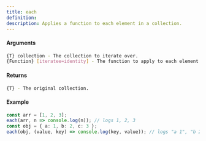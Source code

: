 ```yaml
---
title: each
definition: 
description: Applies a function to each element in a collection.
---
```



#### Arguments


```bash
{T} collection - The collection to iterate over.
{Function} [iteratee=identity] - The function to apply to each element.
```


#### Returns


```bash
{T} - The original collection.
```


#### Example


```ts
const arr = [1, 2, 3];each(arr, n => console.log(n)); // logs 1, 2, 3const obj = { a: 1, b: 2, c: 3 };each(obj, (value, key) => console.log(key, value)); // logs "a 1", "b 2", "c 3"
```